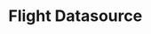 <!-- This README file is going to be the one displayed on the Grafana.com website for your plugin -->

# Flight Datasource


